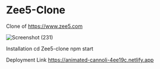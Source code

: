 # Zee5-Clone

Clone of https://www.zee5.com

![Screenshot (231)](https://user-images.githubusercontent.com/107258474/183309158-a3455bb0-1983-4290-973a-016756b55d6d.png)


Installation
cd Zee5-clone
npm start

Deployment Link
https://animated-cannoli-4ee19c.netlify.app
